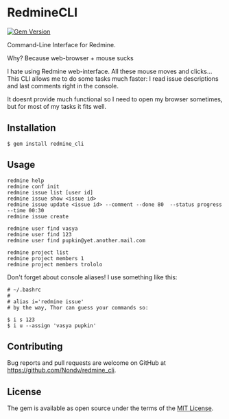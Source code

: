 # RedmineCLI
[![Gem Version](https://badge.fury.io/rb/redmine_cli.svg)](https://badge.fury.io/rb/redmine_cli)

Command-Line Interface for Redmine.

Why? Because web-browser + mouse sucks

I hate using Redmine web-interface. All these mouse moves and clicks...
This CLI allows me to do some tasks much faster: I read issue descriptions and last comments right in the console.

It doesnt provide much functional so I need to open my browser sometimes, but for most of my tasks it fits well.

## Installation

    $ gem install redmine_cli

## Usage

    redmine help
    redmine conf init
    redmine issue list [user id]
    redmine issue show <issue id>
    redmine issue update <issue id> --comment --done 80  --status progress --time 00:30
    redmine issue create

    redmine user find vasya
    redmine user find 123
    redmine user find pupkin@yet.another.mail.com

    redmine project list
    redmine project members 1
    redmine project members trololo

Don't forget about console aliases!
I use something like this:

    # ~/.bashrc
    #
    # alias i='redmine issue'
    # by the way, Thor can guess your commands so:

    $ i s 123
    $ i u --assign 'vasya pupkin'


## Contributing

Bug reports and pull requests are welcome on GitHub at https://github.com/Nondv/redmine_cli.

## License

The gem is available as open source under the terms of the [MIT License](http://opensource.org/licenses/MIT).

